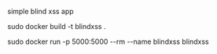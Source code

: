 simple blind xss app

sudo docker build -t blindxss .

sudo docker run -p 5000:5000 --rm --name blindxss blindxss
